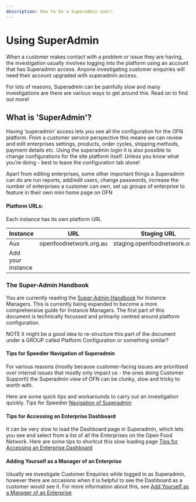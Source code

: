 ```yaml
---
description: How to be a Superadmin user!
---
```


# Using SuperAdmin

When a customer makes contact with a problem or issue they are having, the investigation usually involves logging into the platform using an account that has Superadmin access. Anyone investigating customer enquiries will need their account upgraded with superadmin access.

For lots of reasons, Superadmin can be painfully slow and many investigations are there are various ways to get around this. Read on to find out more!

## **What is 'SuperAdmin'?**

Having ‘superadmin’ access lets you see all the configuration for the OFN platform. From a customer service perspective this means we can review and edit enterprises settings, products, order cycles, shipping methods, payment details etc. Using the superadmin login it is also possible to change configurations for the site platform itself. Unless you know what you’re doing - best to leave the configuration tab alone!

Apart from editing enterprises, some other important things a Superadmin can do are run reports, add/edit users, change passwords, increase the number of enterprises a customer can own, set up groups of enterprise to feature in their own mini home page on OFN

#### Platform URLs:

Each instance has its own platform URL

| Instance          | URL                    | Staging URL                    |
| ----------------- | ---------------------- | ------------------------------ |
| Aus               | openfoodnetwork.org.au | staging.openfoodnetwork.org.au |
| Add your instance |                        |                                |

### The Super-Admin Handbook

You are currently reading the [Super-Admin Handbook](https://ofn-user-guide.gitbook.io/ofn-super-admin-guide/) for Instance Managers. This is currently being expanded to become a more comprehensive guide for Instance Managers. The first part of this document is technically focussed and primarily centred around platform configuration. 

NOTE it might be a good idea to re-structure this part of the document under a GROUP called Platform Configuration or something similar?

#### **Tips for Speedier Navigation of Superadmin**

For various reasons (mostly because customer-facing issues are prioritised over internal issues that mostly only impact us - the ones doing Customer Support!) the Superadmin view of OFN can be clunky, slow and tricky to worth with. 

Here are some quick tips and workarounds to carry out an investigation quickly. Tips for Speedier [Navigation of Superadmin](tips-for-speedier-navigation-of-superadmin.md)

#### Tips for Accessing an Enterprise Dashboard

It can be very slow to load the Dashboard page in Superadmin, which lets you see and select from a list of all the Enterprises on the Open Food Network. Here are some tips to shortcut this slow loading page [Tips for Accessing an Enterprise Dashboard](tips-for-accessing-an-enterprise-dashboard.md)

#### Adding Yourself as a Manager of an Enterprise

Usually we investigate Customer Enquiries while logged in as Superadmin, however there are occasions when it is helpful to see the Dashboard as a customer would see it. For more information about this, see [Add Yourself as a Manager of an Enterprise](add-yourself-as-a-manager-of-an-enterprise.md)
